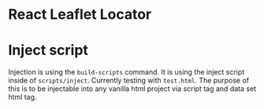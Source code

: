 # React Leaflet Locator

# Inject script 

Injection is using the `build-scripts` command. It is using the inject script inside of `scripts/inject`. Currently testing with `test.html`. The purpose of this is to be injectable into any vanilla html project via script tag and data set html tag. 